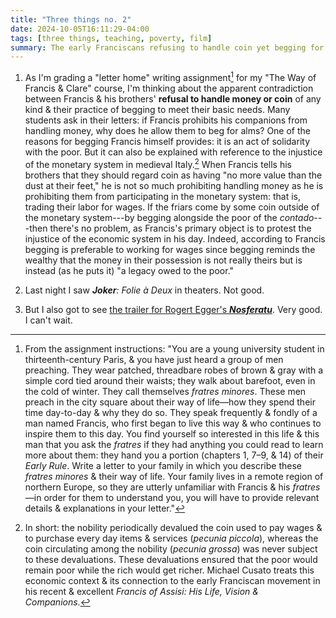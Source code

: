 ```yaml
---
title: "Three things no. 2"
date: 2024-10-05T16:11:29-04:00
tags: [three things, teaching, poverty, film]
summary: The early Franciscans refusing to handle coin yet begging for alms, the new Joker movie, & the new Nosferatu trailer.
---
```


1. As I'm grading a "letter home" writing assignment[^1] for my "The Way of Francis & Clare" course, I'm thinking about the apparent contradiction between Francis & his brothers' **refusal to handle money or coin** of any kind & their practice of begging to meet their basic needs. Many students ask in their letters: if Francis prohibits his companions from handling money, why does he allow them to beg for alms? One of the reasons for begging Francis himself provides: it is an act of solidarity with the poor. But it can also be explained with reference to the injustice of the monetary system in medieval Italy.[^2] When Francis tells his brothers that they should regard coin as having "no more value than the dust at their feet," he is not so much prohibiting handling money as he is prohibiting them from participating in the monetary system: that is, trading their labor for wages. If the friars come by some coin outside of the monetary system---by begging alongside the poor of the *contado*---then there's no problem, as Francis's primary object is to protest the injustice of the economic system in his day. Indeed, according to Francis begging is preferable to working for wages since begging reminds the wealthy that the money in their possession is not really theirs but is instead (as he puts it) "a legacy owed to the poor."

    [^1]: From the assignment instructions: "You are a young university student in thirteenth-century Paris, & you have just heard a group of men preaching. They wear patched, threadbare robes of brown & gray with a simple cord tied around their waists; they walk about barefoot, even in the cold of winter. They call themselves *fratres minores*. These men preach in the city square about their way of life—how they spend their time day-to-day & why they do so. They speak frequently & fondly of a man named Francis, who first began to live this way & who continues to inspire them to this day. You find yourself so interested in this life & this man that you ask the *fratres* if they had anything you could read to learn more about them: they hand you a portion (chapters 1, 7–9, & 14) of their *Early Rule*. Write a letter to your family in which you describe these *fratres minores* & their way of life. Your family lives in a remote region of northern Europe, so they are utterly unfamiliar with Francis & his *fratres*—in order for them to understand you, you will have to provide relevant details & explanations in your letter."
    [^2]: In short: the nobility periodically devalued the coin used to pay wages & to purchase every day items & services (*pecunia piccola*), whereas the coin circulating among the nobility (*pecunia grossa*) was never subject to these devaluations. These devaluations ensured that the poor would remain poor while the rich would get richer. Michael Cusato treats this economic context & its connection to the early Franciscan movement in his recent & excellent *Francis of Assisi: His Life, Vision & Companions*.

2. Last night I saw ***Joker**: Folie à Deux* in theaters. Not good.

3. But I also got to see [the trailer for Rogert Egger's ***Nosferatu***](https://www.youtube.com/watch?v=nulvWqYUM8k). Very good. I can't wait.
